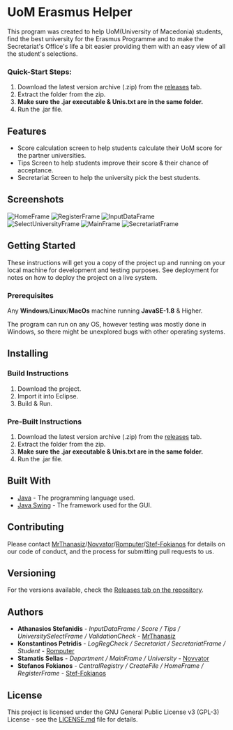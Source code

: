 
# UoM Erasmus Helper

This program was created to help UoM(University of Macedonia) students, find the best university for the Erasmus Programme and to make the Secretariat's Office's life a bit easier providing them with an easy view of all the student's selections.

### Quick-Start Steps:

1. Download the latest version archive (.zip) from the [releases](https://github.com/MrThanasiz/UoM-Erasmus-Helper/releases) tab.
2. Extract the folder from the zip.
3. **Make sure the .jar executable & Unis.txt are in the same folder.**
4. Run the .jar file.

## Features
* Score calculation screen to help students calculate their UoM score for the partner universities.
* Tips Screen to help students improve their score & their chance of acceptance.
* Secretariat Screen to help the university pick the best students.

## Screenshots

![HomeFrame](https://user-images.githubusercontent.com/8089997/59288947-9c254680-8c7d-11e9-864e-28ac08d16070.png)
![RegisterFrame](https://user-images.githubusercontent.com/8089997/59288942-9af41980-8c7d-11e9-82de-b19a164ec3b1.png)
![InputDataFrame](https://user-images.githubusercontent.com/8089997/59288946-9b8cb000-8c7d-11e9-8d76-c89fc1d6195c.png)
![SelectUniversityFrame](https://user-images.githubusercontent.com/8089997/59288949-9c254680-8c7d-11e9-88f7-eae7ead76a14.png)
![MainFrame](https://user-images.githubusercontent.com/8089997/59383688-1e3e6980-8d69-11e9-98c4-061028e33c05.png)
![SecretariatFrame](https://user-images.githubusercontent.com/8089997/59288940-9a5b8300-8c7d-11e9-841d-8711bc192059.png)




## Getting Started

These instructions will get you a copy of the project up and running on your local machine for development and testing purposes. See deployment for notes on how to deploy the project on a live system.


### Prerequisites

Any **Windows**/**Linux**/**MacOs** machine running **JavaSE-1.8** & Higher.

The program can run on any OS, however testing was mostly done in Windows, so there might be unexplored bugs with other operating systems.


## Installing

### Build Instructions

1.  Download the project.
2.  Import it into Eclipse.
3.  Build & Run.

### Pre-Built Instructions

1. Download the latest version archive (.zip) from the [releases](https://github.com/MrThanasiz/UoM-Erasmus-Helper/releases) tab.
2. Extract the folder from the zip.
3. **Make sure the .jar executable & Unis.txt are in the same folder.**
4. Run the .jar file.


## Built With

* [Java](https://en.wikipedia.org/wiki/Java_(programming_language)) - The programming language used.
* [Java Swing](https://en.wikipedia.org/wiki/Swing_(Java)) - The framework used for the GUI.

## Contributing

Please contact [MrThanasiz](https://github.com/MrThanasiz)/[Novvator](https://github.com/Novvator)/[Romputer](https://github.com/Romputer)/[Stef-Fokianos](https://github.com/Stef-fokianos) for details on our code of conduct, and the process for submitting pull requests to us.

## Versioning

For the versions available, check the [Releases tab on the repository](https://github.com/MrThanasiz/UoM-Erasmus-Helper/releases). 

## Authors

* **Athanasios Stefanidis** - *InputDataFrame / Score / Tips / UniversitySelectFrame / ValidationCheck* - [MrThanasiz](https://github.com/MrThanasiz/)
* **Konstantinos Petridis** - *LogRegCheck / Secretariat / SecretariatFrame / Student* - [Romputer](https://github.com/Romputer)
* **Stamatis Sellas** - *Department / MainFrame / University* - [Novvator](https://github.com/Novvator)
* **Stefanos Fokianos** - *CentralRegistry / CreateFile / HomeFrame / RegisterFrame* - [Stef-Fokianos](https://github.com/Stef-fokianos)


## License

This project is licensed under the GNU General Public License v3 (GPL-3) License - see the [LICENSE.md](LICENSE.md) file for details.
